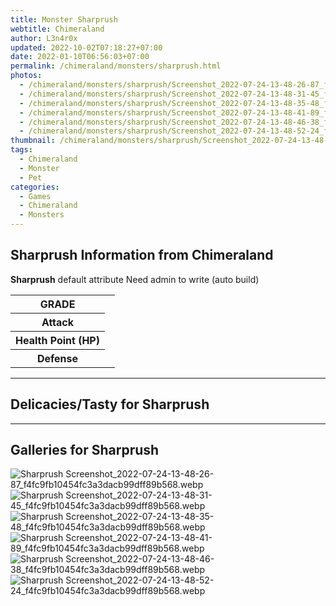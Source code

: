 ```yaml
---
title: Monster Sharprush
webtitle: Chimeraland
author: L3n4r0x
updated: 2022-10-02T07:18:27+07:00
date: 2022-01-10T06:56:03+07:00
permalink: /chimeraland/monsters/sharprush.html
photos:
  - /chimeraland/monsters/sharprush/Screenshot_2022-07-24-13-48-26-87_f4fc9fb10454fc3a3dacb99dff89b568.webp
  - /chimeraland/monsters/sharprush/Screenshot_2022-07-24-13-48-31-45_f4fc9fb10454fc3a3dacb99dff89b568.webp
  - /chimeraland/monsters/sharprush/Screenshot_2022-07-24-13-48-35-48_f4fc9fb10454fc3a3dacb99dff89b568.webp
  - /chimeraland/monsters/sharprush/Screenshot_2022-07-24-13-48-41-89_f4fc9fb10454fc3a3dacb99dff89b568.webp
  - /chimeraland/monsters/sharprush/Screenshot_2022-07-24-13-48-46-38_f4fc9fb10454fc3a3dacb99dff89b568.webp
  - /chimeraland/monsters/sharprush/Screenshot_2022-07-24-13-48-52-24_f4fc9fb10454fc3a3dacb99dff89b568.webp
thumbnail: /chimeraland/monsters/sharprush/Screenshot_2022-07-24-13-48-26-87_f4fc9fb10454fc3a3dacb99dff89b568.webp
tags:
  - Chimeraland
  - Monster
  - Pet
categories:
  - Games
  - Chimeraland
  - Monsters
---
```


<section id="bootstrap-wrapper"><link rel="stylesheet" href="https://cdn.statically.io/gh/dimaslanjaka/Web-Manajemen/40ac3225/css/bootstrap-4.5-wrapper.css"/><h2>Sharprush Information from Chimeraland</h2><p><b>Sharprush</b> default attribute Need admin to write (auto build)<table><tr><th>GRADE</th><td></td></tr><tr><th>Attack</th><td></td></tr><tr><th>Health Point (HP)</th><td></td></tr><tr><th>Defense</th><td></td></tr></table></p><hr/><h2>Delicacies/Tasty for Sharprush</h2><hr/><div id="gallery"><h2>Galleries for Sharprush</h2><div class="row"><div class="col-lg-6 col-12"><img src="/chimeraland/monsters/sharprush/Screenshot_2022-07-24-13-48-26-87_f4fc9fb10454fc3a3dacb99dff89b568.webp" alt="Sharprush Screenshot_2022-07-24-13-48-26-87_f4fc9fb10454fc3a3dacb99dff89b568.webp"/></div><div class="col-lg-6 col-12"><img src="/chimeraland/monsters/sharprush/Screenshot_2022-07-24-13-48-31-45_f4fc9fb10454fc3a3dacb99dff89b568.webp" alt="Sharprush Screenshot_2022-07-24-13-48-31-45_f4fc9fb10454fc3a3dacb99dff89b568.webp"/></div><div class="col-lg-6 col-12"><img src="/chimeraland/monsters/sharprush/Screenshot_2022-07-24-13-48-35-48_f4fc9fb10454fc3a3dacb99dff89b568.webp" alt="Sharprush Screenshot_2022-07-24-13-48-35-48_f4fc9fb10454fc3a3dacb99dff89b568.webp"/></div><div class="col-lg-6 col-12"><img src="/chimeraland/monsters/sharprush/Screenshot_2022-07-24-13-48-41-89_f4fc9fb10454fc3a3dacb99dff89b568.webp" alt="Sharprush Screenshot_2022-07-24-13-48-41-89_f4fc9fb10454fc3a3dacb99dff89b568.webp"/></div><div class="col-lg-6 col-12"><img src="/chimeraland/monsters/sharprush/Screenshot_2022-07-24-13-48-46-38_f4fc9fb10454fc3a3dacb99dff89b568.webp" alt="Sharprush Screenshot_2022-07-24-13-48-46-38_f4fc9fb10454fc3a3dacb99dff89b568.webp"/></div><div class="col-lg-6 col-12"><img src="/chimeraland/monsters/sharprush/Screenshot_2022-07-24-13-48-52-24_f4fc9fb10454fc3a3dacb99dff89b568.webp" alt="Sharprush Screenshot_2022-07-24-13-48-52-24_f4fc9fb10454fc3a3dacb99dff89b568.webp"/></div></div></div></section>